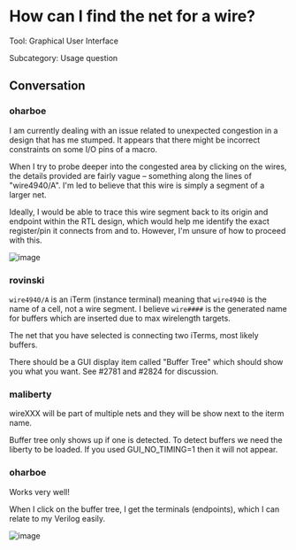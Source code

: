 # How can I find the net for a wire?

Tool: Graphical User Interface

Subcategory: Usage question

## Conversation

### oharboe
I am currently dealing with an issue related to unexpected congestion in a design that has me stumped. It appears that there might be incorrect constraints on some I/O pins of a macro.

When I try to probe deeper into the congested area by clicking on the wires, the details provided are fairly vague – something along the lines of "wire4940/A". I'm led to believe that this wire is simply a segment of a larger net.

Ideally, I would be able to trace this wire segment back to its origin and endpoint within the RTL design, which would help me identify the exact register/pin it connects from and to. However, I'm unsure of how to proceed with this.

![image](https://user-images.githubusercontent.com/2798822/235071472-965d37ef-93e0-453b-95d3-92e085d45064.png)


### rovinski
`wire4940/A` is an iTerm (instance terminal) meaning that `wire4940` is the name of a cell, not a wire segment. I believe `wire####` is the generated name for buffers which are inserted due to max wirelength targets.

The net that you have selected is connecting two iTerms, most likely buffers.

There should be a GUI display item called "Buffer Tree" which should show you what you want. See #2781 and #2824 for discussion.

### maliberty
wireXXX will be part of multiple nets and they will be show next to the iterm name.

Buffer tree only shows up if one is detected.  To detect buffers we need the liberty to be loaded.  If you used GUI_NO_TIMING=1 then it will not appear.

### oharboe
Works very well!

When I click on the buffer tree, I get the terminals (endpoints), which I can relate to my Verilog easily.

![image](https://user-images.githubusercontent.com/2798822/235290247-50079b66-d746-47db-b511-470cfe18260d.png)


